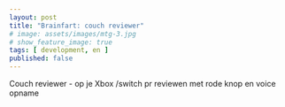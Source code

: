 ```yaml
---
layout: post
title: "Brainfart: couch reviewer"
# image: assets/images/mtg-3.jpg
# show_feature_image: true
tags: [ development, en ]
published: false
---
```


Couch reviewer - op je Xbox /switch pr reviewen met rode knop en voice opname
